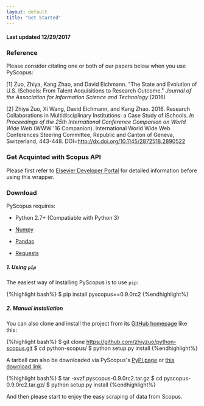 ```yaml
---
layout: default
title: "Get Started"
---
```


#### Last updated 12/29/2017

### Reference

Please consider citating one or both of our papers below when you use PyScopus:

[1] Zuo, Zhiya, Kang Zhao, and David Eichmann. "The State and Evolution of U.S. ISchools: From Talent Acquisitions to Research Outcome." *Journal of the Association for Information Science and Technology* (2016)

[2] Zhiya Zuo, Xi Wang, David Eichmann, and Kang Zhao. 2016. Research Collaborations in Multidisciplinary Institutions: a Case Study of iSchools. *In Proceedings of the 25th International Conference Companion on World Wide Web* (WWW '16 Companion). International World Wide Web Conferences Steering Committee, Republic and Canton of Geneva, Switzerland, 443-448. DOI=http://dx.doi.org/10.1145/2872518.2890522

### Get Acquinted with Scopus API

Please first refer to [Elsevier Developer Portal](http://dev.elsevier.com/index.html) for detailed information before using this wrapper.

### Download

PyScopus requires:

+ Python 2.7+ (Compatiable with Python 3)

+ [Numpy](http://www.numpy.org/)

+ [Pandas](http://pandas.pydata.org/)

+ [Requests](http://docs.python-requests.org/en/master/)

##### 1. Using `pip`

The easiest way of installing PyScopus is to use `pip`:

{%highlight bash%}
$ pip install pyscopus==0.9.0rc2
{%endhighlight%}

##### 2. Manual installation

You can also clone and install the project from its <a href="https://github.com/zhiyzuo/python-scopus" target="_blank">GitHub homepage</a> like this:

{%highlight bash%}
$ git clone https://github.com/zhiyzuo/python-scopus.git
$ cd python-scopus/
$ python setup.py install
{%endhighlight%}

A tarball can also be downloaded via PyScopus's <a href="https://pypi.python.org/pypi/pyscopus/0.9.0rc2" target="_blank">PyPI page</a> or <a href="https://github.com/zhiyzuo/python-scopus/tarball/0.9.0rc2" target="_blank">this download link</a>.

{%highlight bash%}
$ tar -xvzf pyscopus-0.9.0rc2.tar.gz
$ cd pyscopus-0.9.0rc2.tar.gz/
$ python setup.py install
{%endhighlight%}

And then please start to enjoy the easy scraping of data from Scopus.

